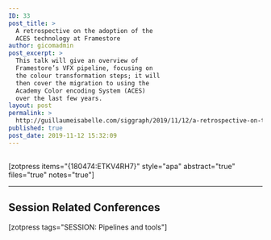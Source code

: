 ```yaml
---
ID: 33
post_title: >
  A retrospective on the adoption of the
  ACES technology at Framestore
author: gicomadmin
post_excerpt: >
  This talk will give an overview of
  Framestore’s VFX pipeline, focusing on
  the colour transformation steps; it will
  then cover the migration to using the
  Academy Color encoding System (ACES)
  over the last few years.
layout: post
permalink: >
  http://guillaumeisabelle.com/siggraph/2019/11/12/a-retrospective-on-the-adoption-of-the-aces-technology-at-framestore/
published: true
post_date: 2019-11-12 15:32:09
---
```

<!-- wp:heading -->

## 

<!-- /wp:heading -->

<!-- wp:shortcode --> [zotpress items="{180474:ETKV4RH7}" style="apa" abstract="true" files="true" notes="true"] 

<!-- /wp:shortcode -->

<!-- wp:separator -->

<hr class="wp-block-separator" />

<!-- /wp:separator -->

<!-- wp:heading -->

## Session Related Conferences

<!-- /wp:heading -->

<!-- wp:shortcode --> [zotpress tags="SESSION: Pipelines and tools"] 

<!-- /wp:shortcode -->